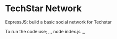 # TechStar Network
ExpressJS: build a basic social network for Techstar

To run the code use;
,,,
node index.js
,,,
